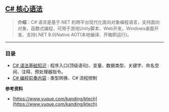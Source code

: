 ## [C# 核心语法](#)
> **介绍**：C# 语言是基于.NET 的跨平台现代化面向对象编程语言，支持面向对象、函数式编程，可用于游戏Unity脚本、Web开发，Windows桌面开发、支持(.NET 8.0)Native AOT(本地编译、开箱即运行)。

-----
### 目录
* [C# 语法基础知识](./contents/cs_kernel_core_basic.md) : 程序入口(顶级语句)、变量、数据类型、关键字、命名空间、注释、预处理器指令。
* [C# 编程前奏内容](./contents/cs_before_class_basic.md) : 类型转换、C# 流程控制 





**参考资料**
* [https://www.yuque.com/kanding/ktech](https://www.yuque.com/kanding/ktech)

